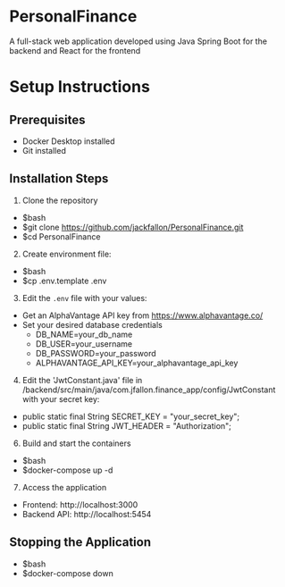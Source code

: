 # PersonalFinance
A full-stack web application developed using Java Spring Boot for the backend and React for the frontend

# Setup Instructions

## Prerequisites
- Docker Desktop installed
- Git installed

## Installation Steps

1. Clone the repository
- $bash
- $git clone https://github.com/jackfallon/PersonalFinance.git
- $cd PersonalFinance

2. Create environment file:
- $bash
- $cp .env.template .env
  
3. Edit the `.env` file with your values:
- Get an AlphaVantage API key from https://www.alphavantage.co/
- Set your desired database credentials
  - DB_NAME=your_db_name
  - DB_USER=your_username
  - DB_PASSWORD=your_password
  - ALPHAVANTAGE_API_KEY=your_alphavantage_api_key

4. Edit the 'JwtConstant.java' file in /backend/src/main/java/com.jfallon.finance_app/config/JwtConstant with your secret key:
- public static final String SECRET_KEY = "your_secret_key";
- public static final String JWT_HEADER = "Authorization";
   

6. Build and start the containers
- $bash
- $docker-compose up -d

7. Access the application
- Frontend: http://localhost:3000
- Backend API: http://localhost:5454

## Stopping the Application
- $bash
- $docker-compose down

